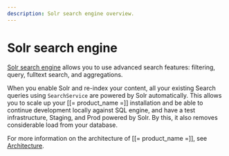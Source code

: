 ```yaml
---
description: Solr search engine overview.
---
```


# Solr search engine

[Solr search engine](https://github.com/ibexa/solr) allows you to use advanced search features: filtering, query, fulltext search, and aggregations.

When you enable Solr and re-index your content, all your existing Search queries using `SearchService` are powered by Solr automatically.
This allows you to scale up your [[= product_name =]] installation and be able to continue development locally against SQL engine, and have a test infrastructure, Staging, and Prod powered by Solr.
By this, it also removes considerable load from your database.

For more information on the architecture of [[= product_name =]], see [Architecture](architecture.md).